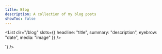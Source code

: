 ```yaml
---
title: Blog
description: A collection of my blog posts
showToc: false
---
```


<List dir="/blog" slots={{ headline: "title", summary: "description", eyebrow: "date", media: "image" }} />

<div className="mt-8">
<CustomHtml html={`<iframe data-tally-src="https://tally.so/embed/3yVE90?alignLeft=1&transparentBackground=1&dynamicHeight=1" loading="lazy" width="100%" height="314" frameborder="0" marginheight="0" marginwidth="0" title="Newsletter sign-up"></iframe>
<script>var d=document,w="https://tally.so/widgets/embed.js",v=function(){"undefined"!=typeof Tally?Tally.loadEmbeds():d.querySelectorAll("iframe[data-tally-src]:not([src])").forEach((function(e){e.src=e.dataset.tallySrc}))};if("undefined"!=typeof Tally)v();else if(d.querySelector('script[src="'+w+'"]')==null){var s=d.createElement("script");s.src=w,s.onload=v,s.onerror=v,d.body.appendChild(s);}</script>`} />
</div>
